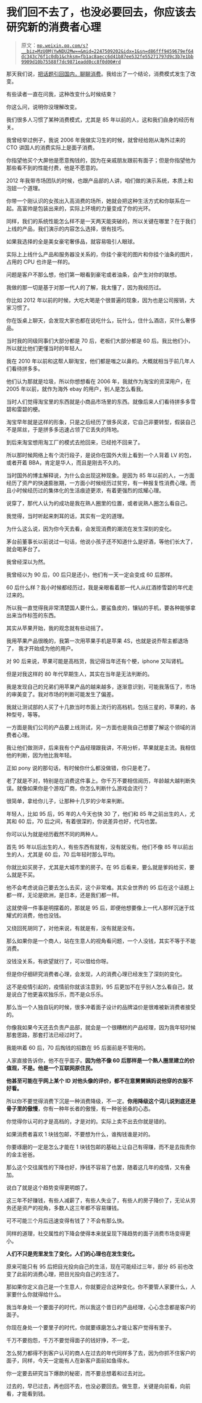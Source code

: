 # 我们回不去了，也没必要回去，你应该去研究新的消费者心理

> 原文：[`mp.weixin.qq.com/s?__biz=MzU0MjYwNDU2Mw==&mid=2247509202&idx=1&sn=d86fff9459679ef64dc343c76f1c0db1&chksm=fb1ac8aecc6d41b87ee532fe55271797d9c3b7e1bb9909d10b75588f7dc9871eadd0cc8f0d00#rd`](http://mp.weixin.qq.com/s?__biz=MzU0MjYwNDU2Mw==&mid=2247509202&idx=1&sn=d86fff9459679ef64dc343c76f1c0db1&chksm=fb1ac8aecc6d41b87ee532fe55271797d9c3b7e1bb9909d10b75588f7dc9871eadd0cc8f0d00#rd)

那天我们说，[把话题引回国内，聊聊消费](http://mp.weixin.qq.com/s?__biz=MzU3NDc5Nzc0NQ==&mid=2247521484&idx=1&sn=605f16eeb7b90fcb4377ae3b683ac31c&chksm=fd2e3612ca59bf045d6c4de016f9d44a48610a4b94d382a0ac20043042b54dd0e17d97e04512&scene=21#wechat_redirect)。我给出了一个结论，消费模式发生了改变。

有些读者一直在问我，这种改变什么时候结束？

你这么问，说明你没理解改变。

我们很多人习惯了某种消费模式，尤其是 85 年以前的人，这和我们自身的经历有关。

我曾经举过例子，我说 2006 年我做实习生的时候，就曾经给刚从海外过来的 CTO 讲国人的消费实际上是面子消费。

你指望他买个大屏他是愿意掏钱的，因为在亲戚朋友跟前有面子；但是你指望他为那些看不到的性能付费，他是不愿意的。

2012 年我带市场团队的时候，也跟产品部的人讲，咱们做的演示系统，本质上和泡妞一个道理。

你带一个刚认识的女孩出入高消费的场所，她就会把这种生活方式和你联系在一起。高富帅是包装出来的，实际上环境的力量变成了你的光环。

同样，我们的系统性能怎么样不是一天两天能突破的，所以关键在哪里？在于我们上线的产品，我们演示的内容怎么选择，很有技巧。

如果我选择的全是美女豪宅奢侈品，就容易吸引人眼球。

实际上上线什么产品和服务器没关系的，你挂个豪宅的图片和你挂个油条的图片，占用的 CPU 也许是一样的。

问题是客户不那么想，他们第一眼看到豪宅或者油条，会产生对你的联想。

我做的那一切是基于对那一代人的了解，我太懂了，因为我经历过。

你比如 2012 年以前的时候，大吃大喝是个很普遍的现象，因为也是公司报销，大家习惯了。

你在饭桌上聊天，会发现大家也都在说吃什么，玩什么，住什么酒店，买什么奢侈品。

当时我的同级同事们大部分都是 70 后，老板们大部分都是 60 后。我比他们小，所以就比他们更懂当时的年轻人。

我在 2010 年以前和这帮人聊淘宝，他们都是嗤之以鼻的。大概就相当于前几年人们看待拼多多。

他们认为那就是垃圾，所以你想想看在 2006 年，我就作为淘宝的资深用户，在 2005 年以前，就作为海外 ebay 的用户，别人是怎么看我。

当时人们觉得淘宝里的东西就是小商品市场里的东西。就像后来人们看待拼多多雪碧和雷碧的梗。

淘宝早年就是这样的形象，只是之后经历了很多风波，它自己非要转型，假装自己不是屌丝，于是拼多多迅速占领了它丢失的阵地。

到后来淘宝想用淘工厂的模式去抢回来，已经抢不回来了。

所以那时候网络上有个流行段子，是说你在国外大街上看到一个人背着 LV 的包，或者开着 BBA，肯定是华人，而且是刚去不久的。

当时国外的博主解释说，为什么会出现这种现象。是因为 85 年以前的人，一方面经历了资产的快速膨胀期，一方面小时候经历过贫穷，有一种报复性消费心理。而且小时候经历过的集体化的生活痕迹更浓，有着更强烈的炫耀心理。

说穿了，那代人认为的成功是我在熟人圈里的位置，或者说熟人圈怎么看自己。

我觉得，当时听起来刺耳的话，其实有一定的道理。

为什么这么说，因为你今天去看，会发现消费的潮流在发生深刻的变化。

茅台前董事长以前说过一句话，他说小孩子还不知道什么是好酒，等他们长大了，就会喝茅台了。

我曾经深以为然。

我曾经以为 90 后，00 后只是还小，他们有一天一定会变成 60 后那样。

60 后什么样？我小时候都经历过，我是亲眼看着那一代人从红酒掺雪碧的年代走过来的。

所以我一直觉得我非常清楚国人要什么，要鲨鱼皮的，镶钻的手机，要各种能够拿出来当作标签的东西。

其实从苹果开始，我的观念就有些动摇了。

我用苹果产品很晚的，我第一次用苹果手机是苹果 4S，也就是说乔帮主都退场了， 我才开始成为他的用户。

对 90 后来说，苹果可能是高档货，我记得当年还有个梗，iphone 又叫肾机。

但是对我这样的 80 年代早期生人，其实在当年是无法判断的。

我是发现自己的兄弟们用苹果产品的越来越多，逐渐意识到，可能我落伍了，市场的审美变了。我对市场的判断可能发生了偏差。

我就让测试部的人买了十几款当时市面上流行的高档机，包括三星的，苹果的，各种型号，等等。

一方面是我们公司的产品要上线测试，另一方面也是我自己想要了解这个领域的消费者心理。

我让他们做测评，后来我有个产品经理跟我讲，不用分析，苹果就是主流。我相信他的判断，因为他比我年轻。

正如 pony 说的那句话，有时候你什么都没做错，你只是老了。

老了就是不对，特别是在消费这件事上。你千万不要相信阅历，年龄越大越判断失误。就像如果你是个游戏厂商，你怎么判断什么游戏会流行？

很简单，拿给你儿子，让那种十几岁的少年来判断。

年轻人，比如 95 后，95 年的人今天也快 30 了，他们和 85 年之前出生的人，尤其和 60 后，70 后之间，有着很深的，你说差异也好，代沟也罢。

你可以认为就是经历截然不同的两种人。

首先 95 年以后出生的人，有些东西有就有，没有就没有。他们不像 85 年以前出生的人，尤其是 60 后，70 后年轻时那么平均。

你就比如买房子，尤其是大城市里的房子。在 95 后看来，要么就是爹妈给买，要么就是不买。

他不会考虑说自己要去怎么去买，这个非常难。其实全世界的 95 后在这个话题上都一样，无论是欧洲，是日本，还是我们都一样。

这就使得一件事是明摆着的，那就是 95 后，即便他想要像上一代人那样沉迷于炫耀式的消费，他也没钱。

又绕回死胡同了，对他来说，有就是有，没有就是没有。

那么如果你是一个商人，站在生意人的视角看问题，一个人没钱，其实不等于不能消费。

没钱没关系，有欲望就行了，可以借给你呀。

但是你仔细研究消费者心理，会发现，人的消费心理已经发生了深刻的变化。

这不是疫情引起的，疫情前你就该注意到，95 后更加不在乎别人怎么看自己，就是说白了他更喜欢独乐乐，而不是众乐乐。

那么当一个人独自玩的时候，很多冲着面子设计的品牌溢价是很难被新消费者接受的。

你像我如果今天还去负责产品部，就会是一个很糟糕的产品经理，因为我年轻时候那套思路，那套打法已经过时了。

我能哄着 60 后，70 后掏钱的招数在 95 后面前是不管用的。

人家直接告诉你，他不在乎面子。**因为他不像 60 后那样是一个熟人圈里建立的价值观，不是。他是一个互联网原住民。**

**他甚至可能在乎网上某个 ID 对他头像的评价，都不在意舅舅姨妈说他穿的衣服不好看。** 

所以你不要觉得消费下沉是一种消费降级，不一定。**你用降级这个词儿说到底还是骨子里的傲慢**，你有一种年长者的傲慢，有一种爸爸桑的心态。

你觉得你认可的才是高档的，才是对的。实际上卖不出去你就是错的。

如果消费者喜欢 1 块钱包邮，不要想为什么，谁掏钱谁是对的。

你要琢磨的一定是怎么才能在 1 块钱包邮的基础上让自己有得赚，而不是去指责你的金主爸爸。

那么这个交往属性的下降也好，挣钱不容易了也罢，随着这几年的疫情，又有叠加。

说白了就是这个趋势变得更明朗了。

这三年不好赚钱，有些人减薪了，有些人失业了，有些人的房子降价了，无论从劳务还是资产的视角，多数人这三年都不容易赚钱。

可不可能三个月后迅速变得有钱了？不会有那么快。

同样的道理，社交属性的下降会使得本来就呈现下降趋势的面子消费市场变得更小。

**人们不只是兜里发生了变化，人们的心理也在发生变化。** 

原来可能只有 95 后把目光投向自己的生活，现在可能经过三年，部分 85 前也改变了此前的消费心理，把目光投向自己的生活了。

那如果你定义自己是一个生意人，你就要迎合这种变化。你不要管人家要什么，人家要什么你就得给什么。

我当年身处一个要面子的时代，所以我这个昔日的产品经理，心心念念都是客户的面子。

你现在身处一个要里子的时代，你就要琢磨怎么才能让客户觉得有里子。

千万不要抱怨，千万不要觉得面子的钱好挣，不一定。

怎么努力都得不到客户认可的商人在过去的年代同样多了去，因为你抓不住客户的面子，同样，今天一定能有人在新客户面前如鱼得水。

你一定要去研究当下爆款的秘密，而不要总想着和过去对比。

过去的，早已过去，再也回不去，也没必要回去。做生意，关键是向前看，向前看，才能看到钱。